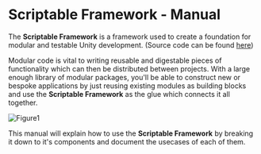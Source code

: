# Scriptable Framework - Manual

The **Scriptable Framework** is a framework used to create a foundation for modular and testable Unity development. (Source code can be found [here](https://pablothedolphin.github.io/Scriptable-Framework/index.html))

Modular code is vital to writing reusable and digestable pieces of functionality which can then be distributed between projects. With a large enough library of modular packages, you'll be able to construct new or bespoke applications by just reusing existing modules as building blocks and use the **Scriptable Framework** as the glue which connects it all together.

![Figure1](~/images/intro1.png)

This manual will explain how to use the **Scriptable Framework** by breaking it down to it's components and document the usecases of each of them.